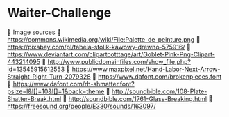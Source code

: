 # Waiter-Challenge


:link: Image sources
:art: https://commons.wikimedia.org/wiki/File:Palette_de_peinture.png
:art: https://pixabay.com/pl/tabela-stolik-kawowy-drewno-575916/
:art: https://www.deviantart.com/clipartcotttage/art/Goblet-Pink-Png-Clipart-443214095
:art: http://www.publicdomainfiles.com/show_file.php?id=13545915612553
:art: https://www.maxpixel.net/Hand-Labor-Next-Arrow-Straight-Right-Turn-2079328
:pencil: https://www.dafont.com/brokenpieces.font
:pencil: https://www.dafont.com/rh-shmatter.font?psize=l&l[]=10&l[]=1&back=theme
:musical_note: http://soundbible.com/108-Plate-Shatter-Break.html
:musical_note: http://soundbible.com/1761-Glass-Breaking.html
:musical_note: https://freesound.org/people/E330/sounds/163097/